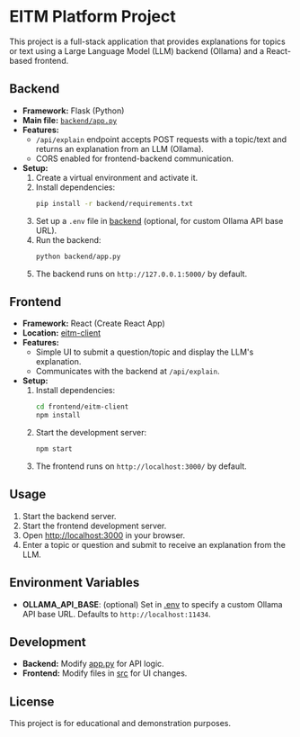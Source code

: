 # EITM Platform Project

This project is a full-stack application that provides explanations for topics or text using a Large Language Model (LLM) backend (Ollama) and a React-based frontend.

## Backend

- **Framework:** Flask (Python)
- **Main file:** [`backend/app.py`](backend/app.py)
- **Features:**  
  - `/api/explain` endpoint accepts POST requests with a topic/text and returns an explanation from an LLM (Ollama).
  - CORS enabled for frontend-backend communication.
- **Setup:**
  1. Create a virtual environment and activate it.
  2. Install dependencies:
     ```sh
     pip install -r backend/requirements.txt
     ```
  3. Set up a `.env` file in [backend](http://_vscodecontentref_/5) (optional, for custom Ollama API base URL).
  4. Run the backend:
     ```sh
     python backend/app.py
     ```
  5. The backend runs on `http://127.0.0.1:5000/` by default.

## Frontend

- **Framework:** React (Create React App)
- **Location:** [eitm-client](http://_vscodecontentref_/6)
- **Features:**  
  - Simple UI to submit a question/topic and display the LLM's explanation.
  - Communicates with the backend at `/api/explain`.
- **Setup:**
  1. Install dependencies:
     ```sh
     cd frontend/eitm-client
     npm install
     ```
  2. Start the development server:
     ```sh
     npm start
     ```
  3. The frontend runs on `http://localhost:3000/` by default.

## Usage

1. Start the backend server.
2. Start the frontend development server.
3. Open [http://localhost:3000](http://localhost:3000) in your browser.
4. Enter a topic or question and submit to receive an explanation from the LLM.

## Environment Variables

- **OLLAMA_API_BASE**: (optional) Set in [.env](http://_vscodecontentref_/7) to specify a custom Ollama API base URL. Defaults to `http://localhost:11434`.

## Development

- **Backend:** Modify [app.py](http://_vscodecontentref_/8) for API logic.
- **Frontend:** Modify files in [src](http://_vscodecontentref_/9) for UI changes.

## License

This project is for educational and demonstration purposes.